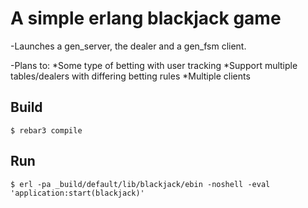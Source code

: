 A simple erlang blackjack game
=====

-Launches a gen_server, the dealer and a gen_fsm client.

-Plans to:
*Some type of betting with user tracking
*Support multiple tables/dealers with differing betting rules
*Multiple clients

Build
-----

    $ rebar3 compile
Run
-----

    $ erl -pa _build/default/lib/blackjack/ebin -noshell -eval 'application:start(blackjack)'

